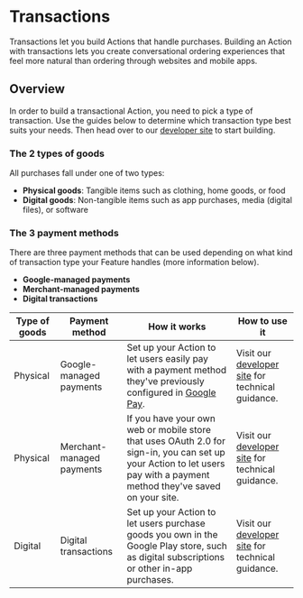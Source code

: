 # Transactions

Transactions let you build Actions that handle purchases. Building an Action
with transactions lets you create conversational ordering experiences that feel
more natural than ordering through websites and mobile apps.

## Overview

In order to build a transactional Action, you need to pick a type of
transaction. Use the guides below to determine which transaction type best suits
your needs. Then head over to our
[developer site](https://developers.google.com/assistant/transactions) to start
building.

### The 2 types of goods

All purchases fall under one of two types:

- **Physical goods**: Tangible items such as clothing, home goods, or food
- **Digital goods**: Non-tangible items such as app purchases, media (digital
  files), or software

### The 3 payment methods

There are three payment methods that can be used depending on what kind of
transaction type your Feature handles (more information below).

- **Google-managed payments**
- **Merchant-managed payments**
- **Digital transactions**

Type of goods | Payment method | How it works | How to use it
---|---|---|---
Physical | Google-managed payments | Set up your Action to let users easily pay with a payment method they've previously configured in [Google Pay](https://pay.google.com/about/). | Visit our [developer site](https://developers.google.com/assistant/transactions) for technical guidance.
Physical | Merchant-managed payments | If you have your own web or mobile store that uses OAuth 2.0 for sign-in, you can set up your Action to let users pay with a payment method they've saved on your site. | Visit our [developer site](https://developers.google.com/assistant/transactions) for technical guidance.
Digital | Digital transactions | Set up your Action to let users purchase goods you own in the Google Play store, such as digital subscriptions or other in-app purchases. | Visit our [developer site](https://developers.google.com/assistant/transactions) for technical guidance.
